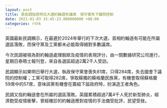 ```yaml
---
layout: post
title: 英民調指若明日大選約翰遜失議席　保守黨失下議院控制
date: 2021-01-03 15:45:23.000000000 +08:00
categories: rthk
---
```


英國最新民調顯示，在最遲於2024年舉行的下次大選，首相約翰遜有可能在所屬選區落敗，而保守黨及工黨都未必能取得絕對多數議席。

今次民調被視為對約翰遜處理脫歐及疫情的表現評分，由一間數據研究公司進行，星期日泰晤士報刊登，來自各選區超過2萬2千人受訪。

民調顯示如果明日舉行大選，執政保守黨會喪失81席，只得284席，失去國會下議院的控制權；工黨可取得282席，爭取蘇獨的蘇格蘭民族黨，有機會取得蘇格蘭59席中的57席，意味該黨有機會在籌組下屆政府時，扮演造王者角色。

民調又指約翰遜會在所屬的選區落敗。英國累積超過7萬4千人死於新型肺炎，經濟飽受疫情衝擊，曾經確診的約翰遜應對疫情的手法備受批評，民望受挫。
